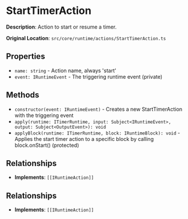 # StartTimerAction

**Description**: Action to start or resume a timer.

**Original Location**: `src/core/runtime/actions/StartTimerAction.ts`

## Properties

*   `name: string` - Action name, always 'start'
*   `event: IRuntimeEvent` - The triggering runtime event (private)

## Methods

*   `constructor(event: IRuntimeEvent)` - Creates a new StartTimerAction with the triggering event
*   `apply(runtime: ITimerRuntime, input: Subject<IRuntimeEvent>, output: Subject<OutputEvent>): void` 
*   `applyBlock(runtime: ITimerRuntime, block: IRuntimeBlock): void` - Applies the start timer action to a specific block by calling block.onStart() (protected)

## Relationships
*   **Implements**: `[[IRuntimeAction]]`

## Relationships
*   **Implements**: `[[IRuntimeAction]]`
